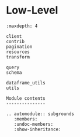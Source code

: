# Low-Level

```{toctree}
:maxdepth: 4

client
contrib
pagination
resources
transform

query
schema

dataframe_utils
utils
```

```{eval-est}
Module contents
---------------

.. automodule:: subgrounds
   :members:
   :undoc-members:
   :show-inheritance:
```
